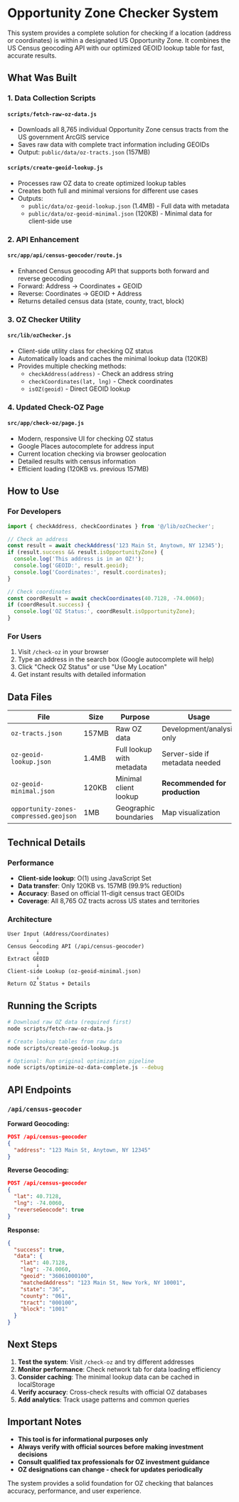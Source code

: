 # Opportunity Zone Checker System

This system provides a complete solution for checking if a location (address or coordinates) is within a designated US Opportunity Zone. It combines the US Census geocoding API with our optimized GEOID lookup table for fast, accurate results.

## What Was Built

### 1. Data Collection Scripts

#### `scripts/fetch-raw-oz-data.js`
- Downloads all 8,765 individual Opportunity Zone census tracts from the US government ArcGIS service
- Saves raw data with complete tract information including GEOIDs
- Output: `public/data/oz-tracts.json` (157MB)

#### `scripts/create-geoid-lookup.js`
- Processes raw OZ data to create optimized lookup tables
- Creates both full and minimal versions for different use cases
- Outputs:
  - `public/data/oz-geoid-lookup.json` (1.4MB) - Full data with metadata
  - `public/data/oz-geoid-minimal.json` (120KB) - Minimal data for client-side use

### 2. API Enhancement

#### `src/app/api/census-geocoder/route.js`
- Enhanced Census geocoding API that supports both forward and reverse geocoding
- Forward: Address → Coordinates + GEOID
- Reverse: Coordinates → GEOID + Address
- Returns detailed census data (state, county, tract, block)

### 3. OZ Checker Utility

#### `src/lib/ozChecker.js`
- Client-side utility class for checking OZ status
- Automatically loads and caches the minimal lookup data (120KB)
- Provides multiple checking methods:
  - `checkAddress(address)` - Check an address string
  - `checkCoordinates(lat, lng)` - Check coordinates
  - `isOZ(geoid)` - Direct GEOID lookup

### 4. Updated Check-OZ Page

#### `src/app/check-oz/page.js`
- Modern, responsive UI for checking OZ status
- Google Places autocomplete for address input
- Current location checking via browser geolocation
- Detailed results with census information
- Efficient loading (120KB vs. previous 157MB)

## How to Use

### For Developers

```javascript
import { checkAddress, checkCoordinates } from '@/lib/ozChecker';

// Check an address
const result = await checkAddress('123 Main St, Anytown, NY 12345');
if (result.success && result.isOpportunityZone) {
  console.log('This address is in an OZ!');
  console.log('GEOID:', result.geoid);
  console.log('Coordinates:', result.coordinates);
}

// Check coordinates
const coordResult = await checkCoordinates(40.7128, -74.0060);
if (coordResult.success) {
  console.log('OZ Status:', coordResult.isOpportunityZone);
}
```

### For Users

1. Visit `/check-oz` in your browser
2. Type an address in the search box (Google autocomplete will help)
3. Click "Check OZ Status" or use "Use My Location"
4. Get instant results with detailed information

## Data Files

| File | Size | Purpose | Usage |
|------|------|---------|-------|
| `oz-tracts.json` | 157MB | Raw OZ data | Development/analysis only |
| `oz-geoid-lookup.json` | 1.4MB | Full lookup with metadata | Server-side if metadata needed |
| `oz-geoid-minimal.json` | 120KB | Minimal client lookup | **Recommended for production** |
| `opportunity-zones-compressed.geojson` | 1MB | Geographic boundaries | Map visualization |

## Technical Details

### Performance
- **Client-side lookup**: O(1) using JavaScript Set
- **Data transfer**: Only 120KB vs. 157MB (99.9% reduction)
- **Accuracy**: Based on official 11-digit census tract GEOIDs
- **Coverage**: All 8,765 OZ tracts across US states and territories

### Architecture
```
User Input (Address/Coordinates)
         ↓
Census Geocoding API (/api/census-geocoder)
         ↓
Extract GEOID
         ↓
Client-side Lookup (oz-geoid-minimal.json)
         ↓
Return OZ Status + Details
```

## Running the Scripts

```bash
# Download raw OZ data (required first)
node scripts/fetch-raw-oz-data.js

# Create lookup tables from raw data
node scripts/create-geoid-lookup.js

# Optional: Run original optimization pipeline
node scripts/optimize-oz-data-complete.js --debug
```

## API Endpoints

### `/api/census-geocoder`

**Forward Geocoding:**
```json
POST /api/census-geocoder
{
  "address": "123 Main St, Anytown, NY 12345"
}
```

**Reverse Geocoding:**
```json
POST /api/census-geocoder
{
  "lat": 40.7128,
  "lng": -74.0060,
  "reverseGeocode": true
}
```

**Response:**
```json
{
  "success": true,
  "data": {
    "lat": 40.7128,
    "lng": -74.0060,
    "geoid": "36061000100",
    "matchedAddress": "123 Main St, New York, NY 10001",
    "state": "36",
    "county": "061",
    "tract": "000100",
    "block": "1001"
  }
}
```

## Next Steps

1. **Test the system**: Visit `/check-oz` and try different addresses
2. **Monitor performance**: Check network tab for data loading efficiency
3. **Consider caching**: The minimal lookup data can be cached in localStorage
4. **Verify accuracy**: Cross-check results with official OZ databases
5. **Add analytics**: Track usage patterns and common queries

## Important Notes

- **This tool is for informational purposes only**
- **Always verify with official sources before making investment decisions**
- **Consult qualified tax professionals for OZ investment guidance**
- **OZ designations can change - check for updates periodically**

The system provides a solid foundation for OZ checking that balances accuracy, performance, and user experience. 